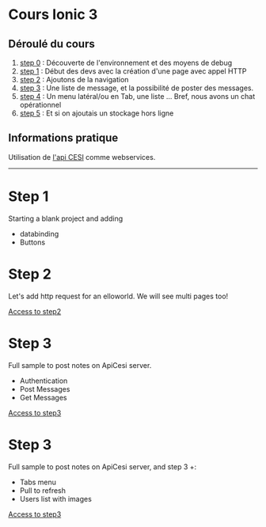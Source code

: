 # Cours Ionic 3

## Déroulé du cours
1. [step 0](./step_0/) : Découverte de l'environnement et des moyens de debug
2. [step 1](./step_1/)  : Début des devs avec la création d'une page avec appel HTTP
3. [step 2](./step_2/)  : Ajoutons de la navigation
4. [step 3](./step_3/)  : Une liste de message, et la possibilité de poster des messages.
5. [step 4](./step_4/)  : Un menu latéral/ou en Tab, une liste ... Bref, nous avons un chat opérationnel
6. [step 5](./step_5/)  : Et si on ajoutais un stockage hors ligne 

## Informations pratique
Utilisation de [l'api CESI](http://cesi.cleverapps.io) comme webservices.

-------
# Step 1
Starting a blank project and adding 
 * databinding
 * Buttons

# Step 2
Let's add http request for an elloworld.
We will see multi pages too!

 [Access to step2](https://github.com/StephaneC/IonicCourses/tree/master/step_2/myApp)

 # Step 3
Full sample to post notes on ApiCesi server.
 * Authentication
 * Post Messages
 * Get Messages 

 [Access to step3](https://github.com/StephaneC/IonicCourses/tree/master/step_3/myApp)

 # Step 3
Full sample to post notes on ApiCesi server, and step 3 +:
 * Tabs menu
 * Pull to refresh
 * Users list with images 

 [Access to step3](https://github.com/StephaneC/IonicCourses/tree/master/step_4/myApp)

